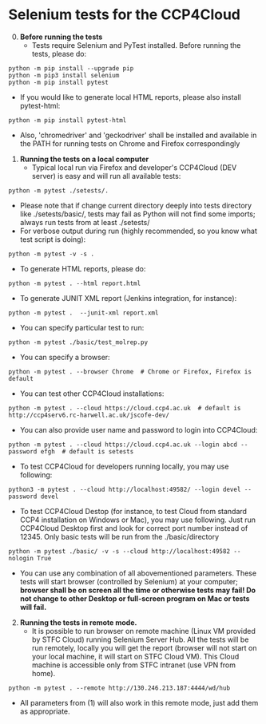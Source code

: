 # Selenium tests for the CCP4Cloud

0. **Before running the tests**
   - Tests require Selenium and PyTest installed. Before running the tests, please do:
```
python -m pip install --upgrade pip
python -m pip3 install selenium
python -m pip install pytest
```
   - If you would like to generate local HTML reports, please also install pytest-html:
```
python -m pip install pytest-html
```
   - Also, 'chromedriver' and 'geckodriver' shall be installed and available in the PATH for
running tests on Chrome and Firefox correspondingly


1. **Running the tests on a local computer**
   - Typical local run via Firefox and developer's CCP4Cloud (DEV server) is easy and will run all available tests:
```
python -m pytest ./setests/.
```
   - Please note that if change current directory deeply into tests directory like ./setests/basic/, tests may fail as Python will not find some imports; always run tests from at least ./setests/
   - For verbose output during run (highly recommended, so you know what test script is doing):
```
python -m pytest -v -s .
```
   - To generate HTML reports, please do:
```
python -m pytest . --html report.html
```
   - To generate JUNIT XML report (Jenkins integration, for instance):
```
python -m pytest .  --junit-xml report.xml
```
   - You can specify particular test to run:
```
python -m pytest ./basic/test_molrep.py
```
   - You can specify a browser:
```
python -m pytest . --browser Chrome  # Chrome or Firefox, Firefox is default
```
   - You can test other CCP4Cloud installations:
```
python -m pytest . --cloud https://cloud.ccp4.ac.uk  # default is http://ccp4serv6.rc-harwell.ac.uk/jscofe-dev/
```
   - You can also provide user name and password to login into CCP4Cloud:
```
python -m pytest . --cloud https://cloud.ccp4.ac.uk --login abcd --password efgh  # default is setests
```
   - To test CCP4Cloud for developers running locally, you may use following:
```
python3 -m pytest . --cloud http://localhost:49582/ --login devel --password devel
```
   - To test CCP4Cloud Destop (for instance, to test Cloud from standard CCP4 installation on Windows or Mac), you may use following. Just run CCP4Cloud Desktop first and look for correct port number instead of 12345. Only basic tests will be run from the ./basic/directory
```
python -m pytest ./basic/ -v -s --cloud http://localhost:49582 --nologin True 
```
   - You can use any combination of all abovementioned parameters.
These tests will start browser (controlled by Selenium) at your computer; 
**browser shall be on screen all the time or otherwise tests may fail! Do not change to other Desktop or full-screen program on Mac or tests will fail.**

2. **Running the tests in remote mode.**
   - It is possible to run browser on remote machine (Linux VM provided by STFC Cloud) running Selenium Server Hub.
All the tests will be run remotely, locally you will get the report (browser will not start on your local machine,
it will start on STFC Cloud VM). This Cloud machine is accessible only from STFC intranet (use VPN from home).
```
python -m pytest . --remote http://130.246.213.187:4444/wd/hub
```
   - All parameters from (1) will also work in this remote mode, just add them as appropriate.

